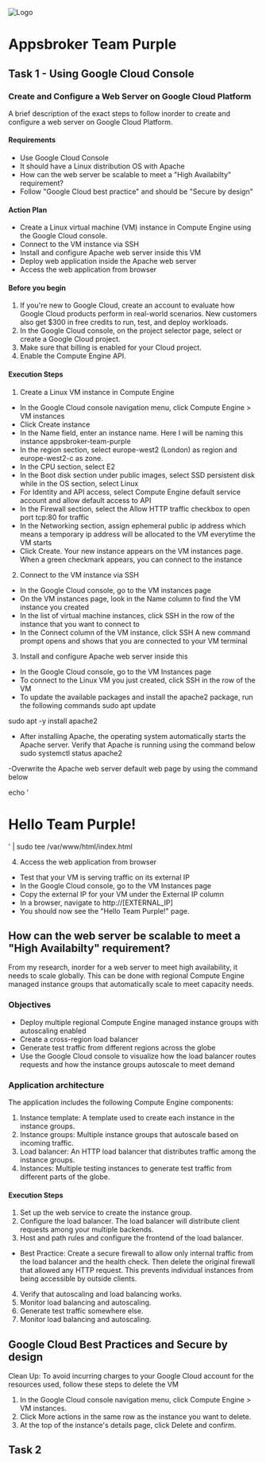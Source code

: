 ![Logo](https://lh3.googleusercontent.com/lhmag1ZJ11TNS2phffnu7Ly4B07kYqHyPaoHt-LSbC607HJeAeRhot6kT5h3Hjnk=h100)

# Appsbroker Team Purple

## Task 1 - Using Google Cloud Console 

### Create and Configure a Web Server on Google Cloud Platform

A brief description of the exact steps to follow inorder to create and configure a web server on Google Cloud Platform.

#### Requirements

- Use Google Cloud Console
- It should have a Linux distribution OS with Apache
- How can the web server be scalable to meet a "High Availabilty" requirement?
- Follow "Google Cloud best practice" and should be "Secure by design"

#### Action Plan

- Create a Linux virtual machine (VM) instance in Compute Engine using the Google Cloud console.
- Connect to the VM instance via SSH
- Install and configure Apache web server inside this VM
- Deploy web application inside the Apache web server
- Access the web application from browser

#### Before you begin

1. If you're new to Google Cloud, create an account to evaluate how Google Cloud products perform in real-world scenarios. New customers also get $300 in free credits to run, test, and deploy workloads.
2. In the Google Cloud console, on the project selector page, select or create a Google Cloud project.
3. Make sure that billing is enabled for your Cloud project.
4. Enable the Compute Engine API.

#### Execution Steps

1. Create a Linux VM instance in Compute Engine 
- In the Google Cloud console navigation menu, click Compute Engine > VM instances
- Click Create instance
- In the Name field, enter an instance name. Here I will be naming this instance appsbroker-team-purple
- In the region section, select europe-west2 (London) as region and europe-west2-c as zone.
- In the CPU section, select E2
- In the Boot disk section under public images, select SSD persistent disk while in the OS section, select Linux
- For Identity and API access, select Compute Engine default service account and allow default access to API
- In the Firewall section, select  the Allow HTTP traffic checkbox to open port tcp:80 for traffic
- In the Networking section, assign ephemeral public ip address which means a temporary ip address will be allocated to the VM everytime the VM starts
- Click Create.
Your new instance appears on the VM instances page. When a green checkmark appears, you can connect to the instance

2. Connect to the VM instance via SSH
- In the Google Cloud console, go to the VM instances page
- On the VM instances page, look in the Name column to find the VM instance you created
- In the list of virtual machine instances, click SSH in the row of the instance that you want to connect to
- In the Connect column of the VM instance, click SSH
A new command prompt opens and shows that you are connected to your VM terminal

3. Install and configure Apache web server inside this 
- In the Google Cloud console, go to the VM Instances page
- To connect to the Linux VM you just created, click SSH in the row of the VM
- To update the available packages and install the apache2 package, run the following commands
sudo apt update

sudo apt -y install apache2

- After installing Apache, the operating system automatically starts the Apache server. Verify that Apache is running using the command below
sudo systemctl status apache2

-Overwrite the Apache web server default web page by using the command below

echo '<!doctype html><html><body><h1>Hello Team Purple!</h1></body></html>' | sudo tee /var/www/html/index.html

4. Access the web application from browser
- Test that your VM is serving traffic on its external IP
- In the Google Cloud console, go to the VM Instances page
- Copy the external IP for your VM under the External IP column
- In a browser, navigate to http://[EXTERNAL_IP]
- You should now see the "Hello Team Purple!" page.

## How can the web server be scalable to meet a "High Availabilty" requirement?

From my research, inorder for a web server to meet high availability, it needs to scale globally. This can be done with regional Compute Engine managed instance groups that automatically scale to meet capacity needs.

### Objectives

- Deploy multiple regional Compute Engine managed instance groups with autoscaling enabled
- Create a cross-region load balancer
- Generate test traffic from different regions across the globe
- Use the Google Cloud console to visualize how the load balancer routes requests and how the instance groups autoscale to meet demand

### Application architecture

The application includes the following Compute Engine components:

1. Instance template: A template used to create each instance in the instance groups.
2. Instance groups: Multiple instance groups that autoscale based on incoming traffic.
3. Load balancer: An HTTP load balancer that distributes traffic among the instance groups.
4. Instances: Multiple testing instances to generate test traffic from different parts of the globe.

#### Execution Steps

1. Set up the web service to create the instance group.
2. Configure the load balancer. The load balancer will distribute client requests among your multiple backends.
3. Host and path rules and configure the frontend of the load balancer.
- Best Practice: Create a secure firewall to allow only internal traffic from the load balancer and the health check. Then delete the original firewall that allowed any HTTP request. This prevents individual instances from being accessible by outside clients.
4. Verify that autoscaling and load balancing works.
5. Monitor load balancing and autoscaling.
6. Generate test traffic somewhere else.
7. Monitor load balancing and autoscaling.

## Google Cloud Best Practices and Secure by design
Clean Up: To avoid incurring charges to your Google Cloud account for the resources used, follow these steps to delete the VM

1. In the Google Cloud console navigation menu, click Compute Engine > VM instances.
2. Click More actions in the same row as the instance you want to delete.
3. At the top of the instance's details page, click Delete and confirm.


## Task 2


